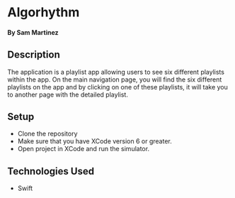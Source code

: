 # Algorhythm

#### By Sam Martinez

## Description
The application is a playlist app allowing users to see six different playlists within the app. On the main navigation page, you will find the six different playlists on the app and by clicking on one of these playlists, it will take you to another page with the detailed playlist.


## Setup
* Clone the repository
* Make sure that you have XCode version 6 or greater.
* Open project in XCode and run the simulator. 

## Technologies Used
* Swift
